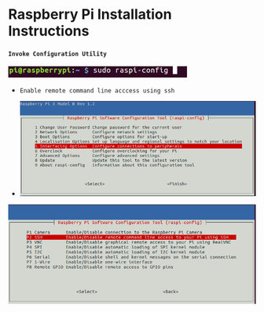# Raspberry Pi Installation Instructions
#### `Invoke Configuration Utility`

![Alt text](/docs/images/1.png)

  * `Enable remote command line acccess using ssh`

  * ![Step 1](/docs/images/2.png)

![Step 2](/docs/images/3.png)
